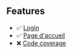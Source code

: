 Features
--------
* :white_check_mark: [Login](/features/login/)
* :white_check_mark: [Page d'accueil](/features/home/)
* :x: [Code coverage](/features/code_coverage/)
